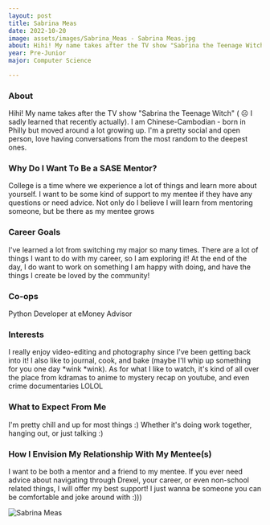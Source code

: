 ```yaml
---
layout: post
title: Sabrina Meas 
date: 2022-10-20
image: assets/images/Sabrina_Meas - Sabrina Meas.jpg
about: Hihi! My name takes after the TV show "Sabrina the Teenage Witch" ( ☹ I sadly learned that recently actually). I am Chinese-Cambodian - born in Philly but moved around a lot growing up. I'm a pretty social and open person, love having conversations from the most random to the deepest ones. 
year: Pre-Junior
major: Computer Science

---
```


### About

Hihi! My name takes after the TV show "Sabrina the Teenage Witch" ( ☹ I sadly learned that recently actually). I am Chinese-Cambodian - born in Philly but moved around a lot growing up. I'm a pretty social and open person, love having conversations from the most random to the deepest ones. 

### Why Do I Want To Be a SASE Mentor?

College is a time where we experience a lot of things and learn more about yourself. I want to be some kind of support to my mentee if they have any questions or need advice. Not only do I believe I will learn from mentoring someone, but be there as my mentee grows

### Career Goals

I've learned a lot from switching my major so many times. There are a lot of things I want to do with my career, so I am exploring it! At the end of the day, I do want to work on something I am happy with doing, and have the things I create be loved by the community!

### Co-ops

Python Developer at eMoney Advisor

### Interests

I really enjoy video-editing and photography since I've been getting back into it! I also like to journal, cook, and bake (maybe I'll whip up something for you one day *wink *wink). As for what I like to watch, it's kind of all over the place from kdramas to anime to mystery recap on youtube, and even crime documentaries LOLOL

### What to Expect From Me

I'm pretty chill and up for most things :) Whether it's doing work together, hanging out, or just talking :)

### How I Envision My Relationship With My Mentee(s) 

I want to be both a mentor and a friend to my mentee. If you ever need advice about navigating through Drexel, your career, or even non-school related things, I will offer my best support! I just wanna be someone you can be comfortable and joke around with :)))

<div class="text-center my-5">
    <img src="https://sase-drexel.github.io/mentorship-2022/assets/images/Sabrina_Meas - Sabrina Meas.jpg" alt="Sabrina Meas" class="rounded post-img" />
</div>
